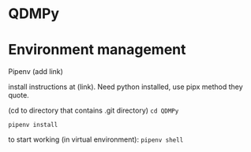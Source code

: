 # QDMPy



# Environment management

Pipenv (add link)

install instructions at (link). Need python installed, use pipx method they quote.


(cd to directory that contains .git directory)
`cd QDMPy` 

`pipenv install`


to start working (in virtual environment):
`pipenv shell`